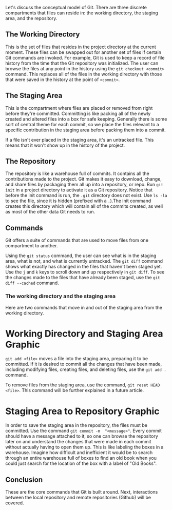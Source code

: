 Let's discuss the conceptual model of Git. There are three discrete compartments that files can reside in: the working
directory, the staging area, and the repository. 

## The Working Directory
This is the set of files that resides in the project directory at the current moment. These files can be swapped out 
for another set of files if certain Git commands are invoked. For example, Git is used to keep a record of file history
from the time that the Git repository was initialized. The user can browse the files at any point in the history using the
`git checkout <commit>` command. This replaces all of the files in the working directory with those that were saved in the history
at the point of `<commit>`.

## The Staging Area
This is the compartment where files are placed or removed from right before they're committed. Committing is like packing
all of the newly created and altered files into a box for safe keeping. Generally there is some sort of central theme for
each commit, so we place the files relevant to a specific contribution in the staging area before packing them into a commit.

If a file isn't ever placed in the staging area, it's an untracked file. This means that it won't show up in the history of
the project.

## The Repository
The repository is like a warehouse full of commits. It contains all the contributions made to the project. Git makes it easy
to download, change, and share files by packaging them all up into a repository, or repo.
Run `git init` in a project directory to activate it as a Git repository. Notice that before the init command is run,
the `.git` directory does not exist. Use `ls -la` to see the file, since it is hidden (prefixed with a `.`).The init command 
creates this directory which will contain all of the commits created, as well as most of the other data Git needs to run.


## Commands
Git offers a suite of commands that are used to move files from one compartment to another.

Using the `git status` command, the user can see what is in the staging area, what is not, and what 
is currently untracked. The `git diff` command shows what exactly has changed in the files that haven't been
staged yet. Use the `j` and `k` keys to scroll down and up respectively in `git diff`. To see the changes made to
the files that have already been staged, use the `git diff --cached` command.

### The working directory and the staging area
Here are two commands that move in and out of the staging area from the working directory.

# Working Directory and Staging Area Graphic
`git add <file>` moves a file into the staging area, preparing it to be committed.
If it is desired to commit all the changes that have been made, including modifying files, creating files, 
and deleting files, use the `git add .` command.

To remove files from the staging area, use the command, `git reset HEAD <file>`. This command will be further explained
in a future article.

# Staging Area to Repository Graphic
In order to save the staging area in the repository, the files must be committed. Use the command `git commit -m 
"<message>"`. Every commit should have a message attached to it, so one can browse the repository later on and understand
the changes that were made in each commit without actually having to open them up. This is like labeling the boxes in a 
warehouse. Imagine how difficult and inefficient it would be to search through an entire warehouse full of boxes to 
find an old book when you could just search for the location of the box with a label of "Old Books".

## Conclusion
These are the core commands that Git is built around. Next, interactions between the local repository and remote repositories
(Github) will be covered.
